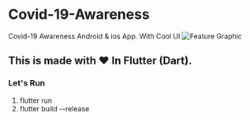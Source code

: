 # Covid-19-Awareness
Covid-19 Awareness Android &amp; ios App.  With Cool UI
![Feature Graphic](https://user-images.githubusercontent.com/52096920/79696446-650ac300-829a-11ea-85c2-aa49cc911817.jpg)



## This is made with ❤️ In Flutter (Dart).
### Let's Run

1. flutter run
2. flutter build --release
